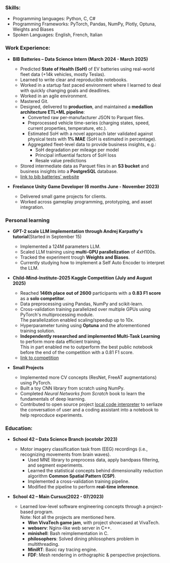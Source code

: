 ### Skills:
  - Programming languages: Python, C, C#  
  - Programming Frameworks: PyTorch, Pandas, NumPy, Plotly, Optuna, Weights and Biases
  - Spoken Languages: English, French, Italian  

### Work Experience:

- **BIB Batteries – Data Science Intern (March 2024 - March 2025)**  
    - Predicted **State of Health (SoH)** of EV batteries using real-world fleet data (+14k vehicles, mostly Teslas).  
    - Learned to write clear and reproducible notebooks.
    - Worked in a startup fast paced environment where I learned to deal with quickly changing goals and deadlines.
    - Worked in an agile environment.
    - Mastered Git.
    - Designed, delivered to **production**, and maintained a **medallion architecture ETL+ML pipeline**:  
        - Converted raw per-manufacturer JSON to Parquet files.  
        - Preprocessed vehicle time-series (charging states, speed, current properties, temperature, etc.).  
        - Estimated SoH with a novel approach later validated against physical tests with **1% MAE** (SoH is estimated in percentage).  
        - Aggregated fleet-level data to provide business insights, e.g.:  
            - SoH degradation per mileage per model  
            - Principal influential factors of SoH loss  
            - Resale value predictions  
    - Stored intermediate data as Parquet files in an **S3 bucket** and business insights into a **PostgreSQL** database.
    - [link to bib batteries' website](https://bib-batteries.fr/)

- **Freelance Unity Game Developer (6 months June - November 2023)**  
    - Delivered small game projects for clients.  
    - Worked across gameplay programming, prototyping, and asset integration.  

### Personal learning

- **GPT-2 scale LLM implementation through Andrej Karpathy's tutorial**(Started in September 15)
    - Implemented a 124M parameters LLM.
    - Scaled LLM training using **multi-GPU parallelization** of 4xH100s.
    - Tracked the experiment trough **Weights and Biases**.
    - Currently studying how to implement a Self Auto Encoder to interpret the LLM.

- **Child-Mind-Institute-2025 Kaggle Competition (July and August 2025)**  
    - Reached **146th place out of 2600** participants with a **0.83 F1 score** as a **solo competitor**.  
    - Data preprocessing using Pandas, NumPy and scikit-learn.  
    - Cross-validation training parallelized over multiple GPUs using PyTorch's multiprocessing module.  
      The parallelization enabled scaling/speedup up to 10x.  
    - Hyperparameter tuning using **Optuna** and the aforementioned training solution.  
    - **Independently researched and implemented Multi-Task Learning** to perform more data efficient training.    
      This in part enabled me to outperform the best public notebook before the end of the competition with a 0.81 F1 score.  
    - [link to competition](https://www.kaggle.com/competitions/cmi-detect-behavior-with-sensor-data/overview)

- **Small Projects**  
    - Implemented more CV concepts (ResNet, FreeAT augmentations) using PyTorch.  
    - Built a toy CNN library from scratch using NumPy.  
    - Completed *Neural Networks from Scratch* book to learn the fundamentals of deep learning.
    - Contributed to open source project [local code interpreter](https://github.com/MrGreyfun/Local-Code-Interpreter) to serliaze the conversation of user and a coding assistant into a notebook to help reprocduce experiments.

### Education:

- **School 42 – Data Science Branch (ocotobr 2023)**  
    - Motor imagery classification task from (EEG) recordings (i.e., recognizing movements from brain waves).  
        - Used MNE library to preprocess data, apply bandpass filtering, and segment experiments.  
        - Learned the statistical concepts behind dimensionality reduction algorithm **Common Spatial Pattern (CSP)**.  
        - Implemented a cross-validation training pipeline.  
        - Modified the pipeline to perform **real-time inference**.  

- **School 42 – Main Cursus(2022 - 07/2023)**  
    - Learned low-level software engineering concepts through a project-based program.  
      Note: Not all the projects are mentioned here.  
        - **Won VivaTech game jam**, with project showcased at VivaTech.  
        - **webserv**: Nginx-like web server in C++.  
        - **minishell**: Bash reimplementation in C.  
        - **philosophers**: Solved dining philosophers problem in multithreading.  
        - **MiniRT**: Basic ray tracing engine.  
        - **FDF**: Mesh rendering in orthographic & perspective projections.  
